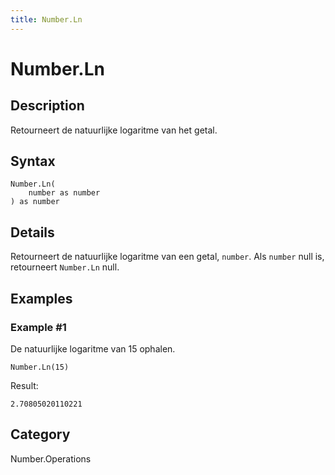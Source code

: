 ```yaml
---
title: Number.Ln
---
```


# Number.Ln


## Description

Retourneert de natuurlijke logaritme van het getal.


## Syntax

```powerquery
Number.Ln(
    number as number
) as number
```


## Details

Retourneert de natuurlijke logaritme van een getal, <code>number</code>. Als <code>number</code> null is, retourneert <code>Number.Ln</code> null.


## Examples

### Example #1 
De natuurlijke logaritme van 15 ophalen.
```powerquery
Number.Ln(15)
```

Result: 
```powerquery
2.70805020110221
```




## Category
Number.Operations
